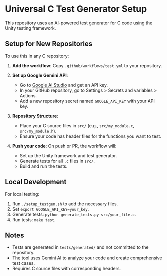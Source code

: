 # Universal C Test Generator Setup

This repository uses an AI-powered test generator for C code using the Unity testing framework.

## Setup for New Repositories

To use this in any C repository:

1. **Add the workflow**: Copy `.github/workflows/test.yml` to your repository.

2. **Set up Google Gemini API**:
   - Go to [Google AI Studio](https://aistudio.google.com/) and get an API key.
   - In your GitHub repository, go to Settings > Secrets and variables > Actions.
   - Add a new repository secret named `GOOGLE_API_KEY` with your API key.

3. **Repository Structure**:
   - Place your C source files in `src/` (e.g., `src/my_module.c`, `src/my_module.h`).
   - Ensure your code has header files for the functions you want to test.

4. **Push your code**: On push or PR, the workflow will:
   - Set up the Unity framework and test generator.
   - Generate tests for all `.c` files in `src/`.
   - Build and run the tests.

## Local Development

For local testing:

1. Run `./setup_testgen.sh` to add the necessary files.
2. Set `export GOOGLE_API_KEY=your_key`.
3. Generate tests: `python generate_tests.py src/your_file.c`.
4. Run tests: `make test`.

## Notes

- Tests are generated in `tests/generated/` and not committed to the repository.
- The tool uses Gemini AI to analyze your code and create comprehensive test cases.
- Requires C source files with corresponding headers.